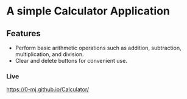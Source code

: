 # A simple Calculator Application 

## Features
- Perform basic arithmetic operations such as addition, subtraction, multiplication, and division.
- Clear and delete buttons for convenient use.
### Live
https://0-mj.github.io/Calculator/
